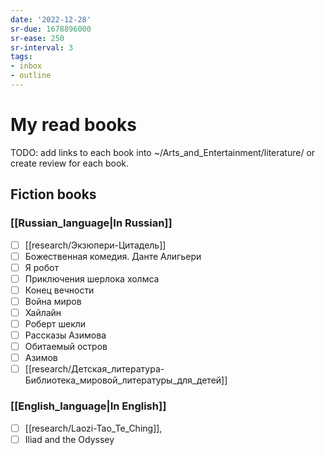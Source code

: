 ```yaml
---
date: '2022-12-28'
sr-due: 1678896000
sr-ease: 250
sr-interval: 3
tags:
- inbox
- outline
---
```


# My read books

TODO: add links to each book into ~/Arts_and_Entertainment/literature/ or create
review for each book.

## Fiction books

### [[Russian_language|In Russian]]

- [ ] [[research/Экзюпери-Цитадель]]
- [ ] Божественная комедия. Данте Алигьери
- [ ] Я робот
- [ ] Приключения шерлока холмса
- [ ] Конец вечности
- [ ] Война миров
- [ ] Хайлайн
- [ ] Роберт шекли
- [ ] Рассказы Азимова
- [ ] Обитаемый остров
- [ ] Азимов
- [ ] [[research/Детская_литература-Библиотека_мировой_литературы_для_детей]]

### [[English_language|In English]]

- [ ] [[research/Laozi-Tao_Te_Ching]],
- [ ] Iliad and the Odyssey
